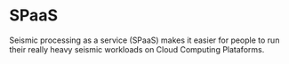 # SPaaS

Seismic processing as a service (SPaaS) makes it easier for people to run their really heavy seismic workloads on Cloud Computing Plataforms.